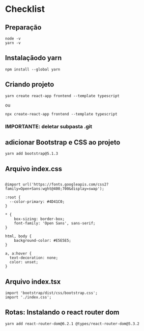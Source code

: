 # Checklist

## Preparação

``````
node -v
yarn -v
````````

## Instalaçãodo yarn

``````
npm install --global yarn
````````

## Criando projeto
``````
yarn create react-app frontend --template typescript
````````
ou
``````
npx create-react-app frontend --template typescript
````````
### IMPORTANTE: deletar subpasta .git

## adicionar Bootstrap e CSS ao projeto
``````
yarn add bootstrap@5.1.3
````````

## Arquivo index.css
``````

@import url('https://fonts.googleapis.com/css2?family=Open+Sans:wght@400;700&display=swap');

:root {
  --color-primary: #4D41C0;
}

* {
    box-sizing: border-box;
    font-family: 'Open Sans', sans-serif;
}

html, body {
    background-color: #E5E5E5;
}

a, a:hover {
  text-decoration: none;
  color: unset;
}
``````````

## Arquivo index.tsx
``````
import 'bootstrap/dist/css/bootstrap.css';
import './index.css';
````````

## Rotas: Instalando o react router dom
``````
yarn add react-router-dom@6.2.1 @types/react-router-dom@5.3.2
````````
